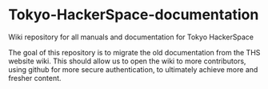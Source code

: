 # Tokyo-HackerSpace-documentation
Wiki repository for all manuals and documentation for Tokyo HackerSpace

The goal of this repository is to migrate the old documentation from the THS website wiki.
This should allow us to open the wiki to more contributors, using github for more secure authentication, to ultimately achieve more and fresher content.
